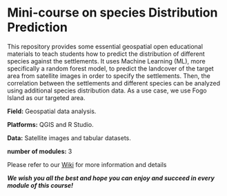 # Mini-course on species Distribution Prediction


This repository provides some essential geospatial open educational materials to teach students how to predict the distribution of different species against the settlements. It uses Machine Learning (ML), more specifically a random forest model, to predict the landcover of the target area from satellite images in order to specify the settlements. Then, the correlation between the settlements and different species can be analyzed using additional species distribution data. As a use case, we use Fogo Island as our targeted area. 

**Field:** Geospatial data analysis.

**Platforms:** QGIS and R Studio.

**Data:** Satellite images and tabular datasets.

**number of modules:** 3


Please refer to our  [Wiki](https://github.com/Amira-AlSamawi/LearningUnit-speciesDistributionPrediction/wiki) for more information and details 


***We wish you all the best and hope you can enjoy and succeed in every module of this course!***

